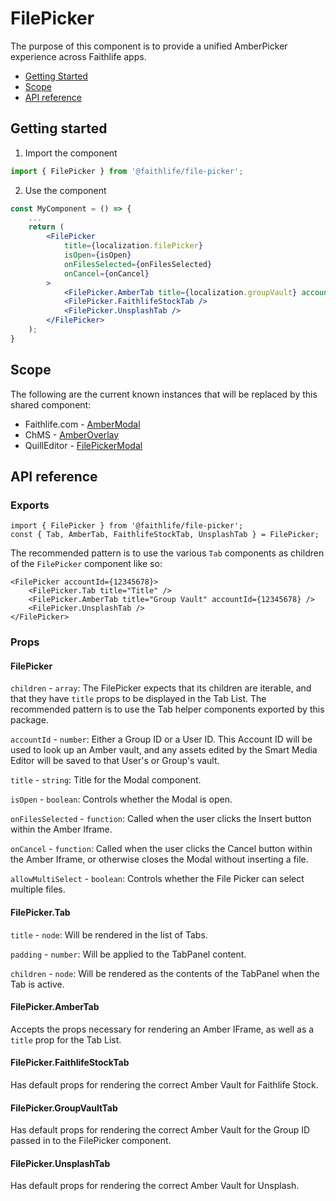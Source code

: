 # FilePicker

The purpose of this component is to provide a unified AmberPicker experience across Faithlife apps.

- [Getting Started](#getting-started)
- [Scope](#scope)
- [API reference](#api-reference)

## Getting started

1. Import the component

```jsx
import { FilePicker } from '@faithlife/file-picker';
```

2. Use the component

```jsx
const MyComponent = () => {
	...
	return (
		<FilePicker
			title={localization.filePicker}
			isOpen={isOpen}
			onFilesSelected={onFilesSelected}
			onCancel={onCancel}
		>
			<FilePicker.AmberTab title={localization.groupVault} accountId={12345678} />
			<FilePicker.FaithlifeStockTab />
			<FilePicker.UnsplashTab />
		</FilePicker>
	);
}
```

## Scope

The following are the current known instances that will be replaced by this shared component:

- Faithlife.com - [AmberModal](https://git.faithlife.dev/Logos/Faithlife/blob/master/src/Faithlife.Web/Scripts/src/components/shared/photo-picker/amber-modal.jsx)
- ChMS - [AmberOverlay](https://git.faithlife.dev/Logos/ChurchManagement/blob/cc1a09afeab6b92095db0e7d1cd4f9e3f6674cf2/chms-tool/src/components/Shared/AmberOverlay/index.tsx)
- QuillEditor - [FilePickerModal](https://git.faithlife.dev/Logos/FaithlifeEquipment/blob/master/packages/quill-editor/src/components/FilePickerModal/index.tsx)

## API reference

### Exports

```
import { FilePicker } from '@faithlife/file-picker';
const { Tab, AmberTab, FaithlifeStockTab, UnsplashTab } = FilePicker;

```

The recommended pattern is to use the various `Tab` components as children of the `FilePicker` component like so:

```
<FilePicker accountId={12345678}>
	<FilePicker.Tab title="Title" />
	<FilePicker.AmberTab title="Group Vault" accountId={12345678} />
	<FilePicker.UnsplashTab />
</FilePicker>
```

### Props

#### FilePicker

`children` - `array`: The FilePicker expects that its children are iterable, and that they have `title` props to be displayed in the Tab List. The recommended pattern is to use the Tab helper components exported by this package.

`accountId` - `number`: Either a Group ID or a User ID. This Account ID will be used to look up an Amber vault, and any assets edited by the Smart Media Editor will be saved to that User's or Group's vault.

`title` - `string`: Title for the Modal component.

`isOpen` - `boolean`: Controls whether the Modal is open.

`onFilesSelected` - `function`: Called when the user clicks the Insert button within the Amber Iframe.

`onCancel` - `function`: Called when the user clicks the Cancel button within the Amber Iframe, or otherwise closes the Modal without inserting a file.

`allowMultiSelect` - `boolean`: Controls whether the File Picker can select multiple files.

#### FilePicker.Tab

`title` - `node`: Will be rendered in the list of Tabs.

`padding` - `number`: Will be applied to the TabPanel content.

`children` - `node`: Will be rendered as the contents of the TabPanel when the Tab is active.

#### FilePicker.AmberTab

Accepts the props necessary for rendering an Amber IFrame, as well as a `title` prop for the Tab List.

#### FilePicker.FaithlifeStockTab

Has default props for rendering the correct Amber Vault for Faithlife Stock.

#### FilePicker.GroupVaultTab

Has default props for rendering the correct Amber Vault for the Group ID passed in to the FilePicker component.

#### FilePicker.UnsplashTab

Has default props for rendering the correct Amber Vault for Unsplash.
